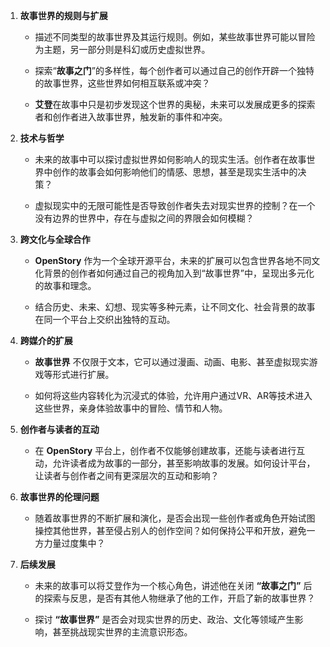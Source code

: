 
1. **故事世界的规则与扩展**
    
    - 描述不同类型的故事世界及其运行规则。例如，某些故事世界可能以冒险为主题，另一部分则是科幻或历史虚拟世界。
        
    - 探索“**故事之门**”的多样性，每个创作者可以通过自己的创作开辟一个独特的故事世界，这些世界如何相互联系或冲突？
        
    - **艾登**在故事中只是初步发现这个世界的奥秘，未来可以发展成更多的探索者和创作者进入故事世界，触发新的事件和冲突。
        
    
2. **技术与哲学**
    
    - 未来的故事中可以探讨虚拟世界如何影响人的现实生活。创作者在故事世界中创作的故事会如何影响他们的情感、思想，甚至是现实生活中的决策？
        
    - 虚拟现实中的无限可能性是否导致创作者失去对现实世界的控制？在一个没有边界的世界中，存在与虚拟之间的界限会如何模糊？
        
    
3. **跨文化与全球合作**
    
    - **OpenStory** 作为一个全球开源平台，未来的扩展可以包含世界各地不同文化背景的创作者如何通过自己的视角加入到“故事世界”中，呈现出多元化的故事和理念。
        
    - 结合历史、未来、幻想、现实等多种元素，让不同文化、社会背景的故事在同一个平台上交织出独特的互动。
        
    
4. **跨媒介的扩展**
    
    - **故事世界** 不仅限于文本，它可以通过漫画、动画、电影、甚至虚拟现实游戏等形式进行扩展。
        
    - 如何将这些内容转化为沉浸式的体验，允许用户通过VR、AR等技术进入这些世界，亲身体验故事中的冒险、情节和人物。
        
    
5. **创作者与读者的互动**
    
    - 在 **OpenStory** 平台上，创作者不仅能够创建故事，还能与读者进行互动，允许读者成为故事的一部分，甚至影响故事的发展。如何设计平台，让读者与创作者之间有更深层次的互动和影响？
        
    
6. **故事世界的伦理问题**
    
    - 随着故事世界的不断扩展和演化，是否会出现一些创作者或角色开始试图操控其他世界，甚至侵占别人的创作空间？如何保持公平和开放，避免一方力量过度集中？
        
    
7. **后续发展**
    
    - 未来的故事可以将艾登作为一个核心角色，讲述他在关闭 **“故事之门”** 后的探索与反思，是否有其他人物继承了他的工作，开启了新的故事世界？
        
    - 探讨 **“故事世界”** 是否会对现实世界的历史、政治、文化等领域产生影响，甚至挑战现实世界的主流意识形态。